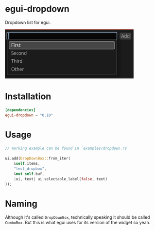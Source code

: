 # egui-dropdown
Dropdown list for egui.

![](media/showcase1.png)

# Installation
```toml
[dependencies]
egui-dropdown = "0.10"
```

# Usage
```rust
// Working example can be found in `examples/dropdown.rs`

ui.add(DropDownBox::from_iter(
    &self.items,
    "test_dropbox",
    &mut self.buf,
    |ui, text| ui.selectable_label(false, text)
));
```

# Naming
Although it's called `DropDownBox`, technically speaking it should be called `ComboBox`.
But this is what egui uses for its version of the widget so yeah.
